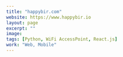 ```yaml
---
title: "happybir.com"
website: https://www.happybir.io
layout: page
excerpt: ""
image: 
tags: [Python, WiFi AccessPoint, React.js]
work: "Web, Mobile"
---
```

